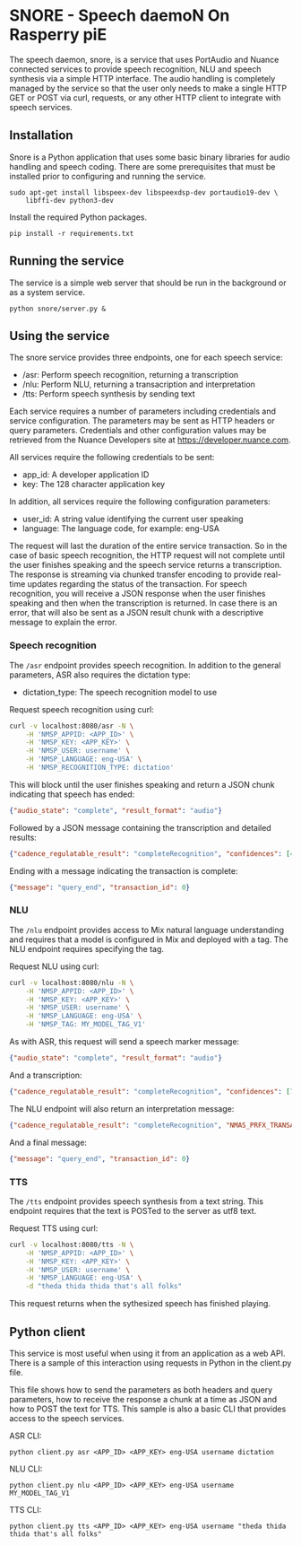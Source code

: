 # SNORE - Speech daemoN On Rasperry piE

The speech daemon, snore, is a service that uses PortAudio and Nuance connected
services to provide speech recognition, NLU and speech synthesis via a simple
HTTP interface. The audio handling is completely managed by the service so that
the user only needs to make a single HTTP GET or POST via curl, requests, or
any other HTTP client to integrate with speech services.

## Installation

Snore is a Python application that uses some basic binary libraries for audio
handling and speech coding.  There are some prerequisites that must be installed
prior to configuring and running the service.

    sudo apt-get install libspeex-dev libspeexdsp-dev portaudio19-dev \
        libffi-dev python3-dev

Install the required Python packages.

    pip install -r requirements.txt

## Running the service

The service is a simple web server that should be run in the background or as a
system service.

    python snore/server.py &

## Using the service

The snore service provides three endpoints, one for each speech service:

* /asr: Perform speech recognition, returning a transcription
* /nlu: Perform NLU, returning a transacription and interpretation
* /tts: Perform speech synthesis by sending text

Each service requires a number of parameters including credentials and service
configuration.  The parameters may be sent as HTTP headers or query parameters.
Credentials and other configuration values may be retrieved from the Nuance
Developers site at https://developer.nuance.com.

All services require the following credentials to be sent:

* app_id: A developer application ID
* key: The 128 character application key

In addition, all services require the following configuration parameters:

* user_id: A string value identifying the current user speaking
* language: The language code, for example: eng-USA

The request will last the duration of the entire service transaction. So in the
case of basic speech recognition, the HTTP request will not complete until the
user finishes speaking and the speech service returns a transcription. The
response is streaming via chunked transfer encoding to provide real-time
updates regarding the status of the transaction. For speech recognition, you
will receive a JSON response when the user finishes speaking and then when the
transcription is returned. In case there is an error, that will also be sent as
a JSON result chunk with a descriptive message to explain the error.

### Speech recognition

The `/asr` endpoint provides speech recognition. In addition to the general
parameters, ASR also requires the dictation type:

* dictation_type: The speech recognition model to use

Request speech recognition using curl:

```bash
curl -v localhost:8080/asr -N \
    -H 'NMSP_APPID: <APP_ID>' \
    -H 'NMSP_KEY: <APP_KEY>' \
    -H 'NMSP_USER: username' \
    -H 'NMSP_LANGUAGE: eng-USA' \
    -H 'NMSP_RECOGNITION_TYPE: dictation'
```

This will block until the user finishes speaking and return a JSON chunk
indicating that speech has ended:

```json
{"audio_state": "complete", "result_format": "audio"}
```

Followed by a JSON message containing the transcription and detailed results:

```json
{"cadence_regulatable_result": "completeRecognition", "confidences": [458, 0, 0], "NMAS_PRFX_TRANSACTION_ID": "0", "result_format": "rec_text_results", "NMAS_PRFX_SESSION_ID": "70a0a2c8-4282-430e-bca6-20ae556c45c3", "message": "query_response", "result_type": "NVC_ASR_CMD", "prompt": "", "transaction_id": 0, "status_code": 0, "final_response": 1, "audio_transfer_info": {"end_time": "20160714100657035", "packages": [{"bytes": 640, "time": "20160714100654784"}, {"bytes": 640, "time": "20160714100657035"}], "start_time": "20160714100654370", "nss_server": "172.16.59.226:4514", "audio_id": 0}, "transcriptions": ["Let's start hacking", "Let's start having", "Let's start packing"], "words": [[{"word": "Let's\\*no-space-before", "confidence": "0.933"}, {"word": "start", "confidence": "0.893"}, {"word": "hacking", "confidence": "0.462"}], [{"word": "Let's\\*no-space-before", "confidence": "0.0"}, {"word": "start", "confidence": "0.0"}, {"word": "having", "confidence": "0.0"}], [{"word": "Let's\\*no-space-before", "confidence": "0.0"}, {"word": "start", "confidence": "0.0"}, {"word": "packing", "confidence": "0.0"}]]}
```

Ending with a message indicating the transaction is complete:

```json
{"message": "query_end", "transaction_id": 0}
```

### NLU

The `/nlu` endpoint provides access to Mix natural language understanding and
requires that a model is configured in Mix and deployed with a tag. The NLU
endpoint requires specifying the tag.

Request NLU using curl:

```bash
curl -v localhost:8080/nlu -N \
    -H 'NMSP_APPID: <APP_ID>' \
    -H 'NMSP_KEY: <APP_KEY>' \
    -H 'NMSP_USER: username' \
    -H 'NMSP_LANGUAGE: eng-USA' \
    -H 'NMSP_TAG: MY_MODEL_TAG_V1'
```

As with ASR, this request will send a speech marker message:

```json
{"audio_state": "complete", "result_format": "audio"}
```

And a transcription:

```json
{"cadence_regulatable_result": "completeRecognition", "confidences": [738, 0, 0], "NMAS_PRFX_TRANSACTION_ID": "0", "result_format": "rec_text_results", "NMAS_PRFX_SESSION_ID": "001d3a02-dd03-4433-84c5-cfc9af164663", "message": "query_response", "result_type": "NDSP_ASR_APP_CMD", "prompt": "", "transaction_id": 0, "status_code": 0, "final_response": 0, "audio_transfer_info": {"end_time": "20160714102000687", "packages": [{"bytes": 640, "time": "20160714101958440"}, {"bytes": 640, "time": "20160714102000688"}], "start_time": "20160714101958020", "audio_id": 0, "nss_server": "172.16.59.229:4505"}, "transcriptions": ["Look at the train", "Look up the train", "Look up a train"], "words": [[{"word": "Look\\*no-space-before", "confidence": "0.977"}, {"word": "at", "confidence": "0.876"}, {"word": "the", "confidence": "0.976"}, {"word": "train", "confidence": "0.974"}], [{"word": "Look\\*no-space-before", "confidence": "0.0"}, {"word": "up", "confidence": "0.0"}, {"word": "the", "confidence": "0.0"}, {"word": "train", "confidence": "0.0"}], [{"word": "Look\\*no-space-before", "confidence": "0.0"}, {"word": "up", "confidence": "0.0"}, {"word": "a", "confidence": "0.0"}, {"word": "train", "confidence": "0.0"}]]}
```

The NLU endpoint will also return an interpretation message:

```json
{"cadence_regulatable_result": "completeRecognition", "NMAS_PRFX_TRANSACTION_ID": "0", "result_format": "nlu_interpretation_results", "NMAS_PRFX_SESSION_ID": "001d3a02-dd03-4433-84c5-cfc9af164663", "message": "query_response", "result_type": "NDSP_ASR_APP_CMD", "prompt": "", "transaction_id": 0, "nlu_interpretation_results": {"status": "success", "payload_format": "nlu-base", "final_response": 1, "payload_version": "1.0", "payload": {"interpretations": [{"action": {"intent": {"confidence": 1.0, "value": "EXAMINE"}}, "concepts": {"THING": [{"ranges": [[12, 17]], "value": "train", "literal": "train"}]}, "literal": "Look at the train"}], "diagnostic_info": {"nlu_language": "eng-USA", "timing": {"intermediateRespSentDelay": "163", "finalRespSentDelay": "124"}, "nmaid": "NMDPPRODUCTION_Nuance_Interactive_Fiction_20160321170301", "nlu_version": "[Version: nlps-eng-USA-QUICKNLU;Label;844_NLPS_6;Model;85432587-7f41-11e5-8c9e-5927901c1883;Build;478814d8-871d-11e5-8c9e-0f6de118dd3a;QnluTrain;1.9.4;CreatedAt;2015-11-09T20:05:37.000Z]", "context_tag": "M844_A1049_V6"}, "type": "nlu-1.0"}}, "status_code": 0, "final_response": 1, "audio_transfer_info": {"end_time": "20160714102000687", "packages": [{"bytes": 640, "time": "20160714101958440"}, {"bytes": 640, "time": "20160714102000688"}], "start_time": "20160714101958020", "audio_id": 0, "nss_server": "172.16.59.229:4505"}}
```

And a final message:

```json
{"message": "query_end", "transaction_id": 0}
```

### TTS

The `/tts` endpoint provides speech synthesis from a text string. This endpoint
requires that the text is POSTed to the server as utf8 text.

Request TTS using curl:

```bash
curl -v localhost:8080/tts -N \
    -H 'NMSP_APPID: <APP_ID>' \
    -H 'NMSP_KEY: <APP_KEY>' \
    -H 'NMSP_USER: username' \
    -H 'NMSP_LANGUAGE: eng-USA' \
    -d "theda thida thida that's all folks"
```

This request returns when the sythesized speech has finished playing.

## Python client

This service is most useful when using it from an application as a web API.
There is a sample of this interaction using requests in Python in the client.py
file.

This file shows how to send the parameters as both headers and query
parameters, how to receive the response a chunk at a time as JSON and how to
POST the text for TTS. This sample is also a basic CLI that provides access to
the speech services.

ASR CLI:

    python client.py asr <APP_ID> <APP_KEY> eng-USA username dictation

NLU CLI:

    python client.py nlu <APP_ID> <APP_KEY> eng-USA username MY_MODEL_TAG_V1

TTS CLI:

    python client.py tts <APP_ID> <APP_KEY> eng-USA username "theda thida thida that's all folks"

